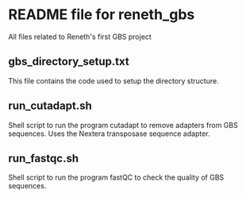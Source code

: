 # README file for reneth_gbs
All files related to Reneth's first GBS project

## gbs_directory_setup.txt
This file contains the code used to setup the directory structure.

## run_cutadapt.sh
Shell script to run the program cutadapt to remove adapters from GBS sequences. Uses the Nextera transposase sequence adapter.

## run_fastqc.sh
Shell script to run the program fastQC to check the quality of GBS sequences.
